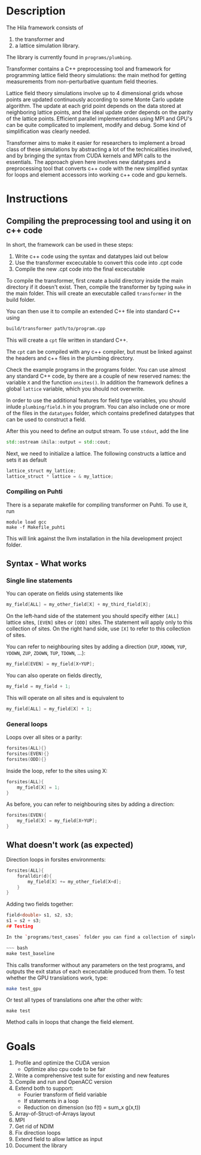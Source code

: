 
# Description 

The Hila framework consists of 

1. the transformer and 
2. a lattice simulation library.

The library is currently found in `programs/plumbing`.

Transformer contains a C++ preprocessing tool and framework for programming lattice field theory simulations: the main method for getting measurements from non-perturbative quantum field theories.  

Lattice field theory simulations involve up to 4 dimensional grids whose points are updated continuously according to some Monte Carlo update algorithm. The update at each grid point depends on the data stored at neighboring lattice points, and the ideal 
update order depends on the parity of the lattice points. Efficient parallel implementations using MPI and GPU's can be quite complicated to implement, modify and debug. Some kind of simplification was clearly needed. 

Transformer aims to make it easier for researchers to implement a broad class of these simulations by abstracting a lot of the technicalities involved, and by bringing the syntax from CUDA kernels and MPI calls to the essentials. The approach given 
here involves new datatypes and a preprocessing tool that converts c++ code with the new simplified syntax for loops and element accessors into working c++ code and gpu kernels. 

# Instructions

## Compiling the preprocessing tool and using it on c++ code

In short, the framework can be used in these steps: 

1. Write c++ code using the syntax and datatypes laid out below
2. Use the transformer excecutable to convert this code into .cpt code 
3. Compile the new .cpt code into the final excecutable 

To compile the transformer, first create a build directory inside the main directory if it doesn't exist. 
Then, compile the transformer by typing `make` in the main folder.
This will create an executable called `transformer` in the build folder.

You can then use it to compile an extended C++ file into standard C++ using
~~~ bash
build/transformer path/to/program.cpp
~~~
This will create a `cpt` file written in standard C++.

The `cpt` can be compiled with any c++ compiler, but must be linked against the headers and c++ files in the plumbing directory.

Check the example programs in the programs folder. You can use almost any standard C++ code, by there are a couple of new reserved names: the variable `X` and the function `onsites()`. In addition the framework defines a global `lattice` variable, which you should not overwrite.

In order to use the additional features for field type variables, you should inlude `plumbing/field.h` in you program. You can also include one or more of the files in the `datatypes` folder, which contains predefined datatypes that can be used to construct a field.

After this you need to define an output stream. To use `stdout`, add the line
~~~ C++
std::ostream &hila::output = std::cout;
~~~
Next, we need to initialize a lattice. The following constructs a lattice and sets it as default
~~~ C++
lattice_struct my_lattice;
lattice_struct * lattice = & my_lattice;
~~~


### Compiling on Puhti

There is a separate makefile for compiling transformer on Puhti.
To use it, run
~~~
module load gcc
make -f Makefile_puhti
~~~

This will link against the llvm installation in the hila development project folder.


## Syntax - What works

### Single line statements

You can operate on fields using statements like
~~~ C++
my_field[ALL] = my_other_field[X] + my_third_field[X];
~~~
On the left-hand side of the statement you should specify
either `[ALL]` lattice sites, `[EVEN]` sites or `[ODD]` sites.
The statement will apply only to this collection of sites.
On the right hand side, use `[X]` to refer to this collection
of sites.

You can refer to neighbouring sites by adding a direction (`XUP`, `XDOWN`, `YUP`, `YDOWN`, `ZUP`, `ZDOWN`, `TUP`, `TDOWN`, ...):
~~~ C++
my_field[EVEN] = my_field[X+YUP];
~~~

You can also operate on fields directly,
~~~ C++
my_field = my_field + 1;
~~~
This will operate on all sites and is equivalent to 
~~~ C++
my_field[ALL] = my_field[X] + 1;
~~~


### General loops 
Loops over all sites or a parity:
~~~ C++
forsites(ALL){}
forsites(EVEN){}
forsites(ODD){}
~~~
Inside the loop, refer to the sites using X:
~~~ C++
forsites(ALL){
    my_field[X] = 1;
}
~~~

As before, you can refer to neighbouring sites by adding a direction:
~~~ C++
forsites(EVEN){
    my_field[X] = my_field[X+YUP];
}
~~~



## What doesn't work (as expected)

Direction loops in forsites environments:
~~~ C++
forsites(ALL){
    foralldir(d){
        my_field[X] += my_other_field[X+d];
    }
}
~~~

Adding two fields together:
~~~ C++
field<double> s1, s2, s3;
s1 = s2 + s3;
## Testing

In the `programs/test_cases` folder you can find a collection of simple test programs. To test whether the translations to cpu code work, type:

~~~ bash
make test_baseline
~~~
This calls transformer without any parameters on the test programs, and outputs the exit status of each excecutable produced from them. To test whether the GPU translations work, type:

~~~ bash
make test_gpu
~~~
Or test all types of translations one after the other with:
~~~
make test
~~~


Method calls in loops that change the field element.



# Goals

 1. Profile and optimize the CUDA version
     * Optimize also cpu code to be fair
 1. Write a comprehensive test suite for existing and new features
 1. Compile and run and OpenACC version
 1. Extend both to support:
     * Fourier transform of field variable
     * If statements in a loop
     * Reduction on dimension (so f(t) = sum_x g(x,t))
 1. Array-of-Struct-of-Arrays layout
 1. MPI
 1. Get rid of NDIM
 1. Fix direction loops
 1. Extend field to allow lattice as input
 1. Document the library
